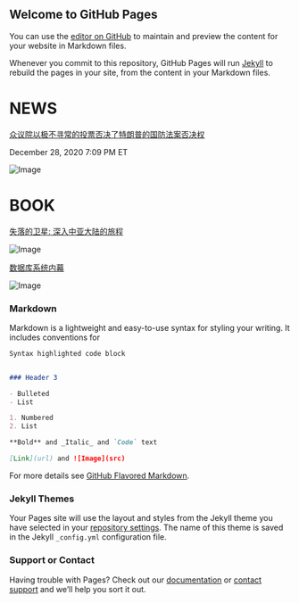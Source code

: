 ## Welcome to GitHub Pages

You can use the [editor on GitHub](https://github.com/jiluhu/jiluhu.github.io/edit/main/README.md) to maintain and preview the content for your website in Markdown files.

Whenever you commit to this repository, GitHub Pages will run [Jekyll](https://jekyllrb.com/) to rebuild the pages in your site, from the content in your Markdown files.

# NEWS

[众议院以极不寻常的投票否决了特朗普的国防法案否决权](https://www.npr.org/2020/12/28/950802271/house-rejects-trumps-defense-bill-veto-in-highly-unusual-vote)

December 28, 2020 7:09 PM ET

![Image](https://media.npr.org/assets/img/2020/12/28/gettyimages-1230050893_wide-9386491c77b4e2bf763fa3f4e47930dc8f6d1a18-s800-c85.jpg)

# BOOK

[失落的卫星: 深入中亚大陆的旅程](https://book.douban.com/subject/35025453/)

<img src="https://camo.githubusercontent.com/a6324f22abf4dedb9628c978058c1ba7c270407473b3446b3296892f13ec37d2/68747470733a2f2f696d67392e646f7562616e696f2e636f6d2f766965772f7375626a6563742f6c2f7075626c69632f7333333636303530392e6a7067" alt="Image" data-canonical-src="https://img9.doubanio.com/view/subject/l/public/s33660509.jpg" style="max-width: 135px;max-height: 200px;">


[数据库系统内幕](https://book.douban.com/subject/35078474/)

<img src="https://camo.githubusercontent.com/75960765020922771a84bdf5458ac9adb4780fd8b5af05b56f731493aeffd2ec/68747470733a2f2f696d67392e646f7562616e696f2e636f6d2f766965772f7375626a6563742f6c2f7075626c69632f7333333635313433352e6a7067" alt="Image" data-canonical-src="https://img9.doubanio.com/view/subject/l/public/s33651435.jpg" style="max-width: 135px;max-height: 200px;">

### Markdown

Markdown is a lightweight and easy-to-use syntax for styling your writing. It includes conventions for

```markdown
Syntax highlighted code block


### Header 3

- Bulleted
- List

1. Numbered
2. List

**Bold** and _Italic_ and `Code` text

[Link](url) and ![Image](src)
```

For more details see [GitHub Flavored Markdown](https://guides.github.com/features/mastering-markdown/).

### Jekyll Themes

Your Pages site will use the layout and styles from the Jekyll theme you have selected in your [repository settings](https://github.com/jiluhu/jiluhu.github.io/settings). The name of this theme is saved in the Jekyll `_config.yml` configuration file.

### Support or Contact

Having trouble with Pages? Check out our [documentation](https://docs.github.com/categories/github-pages-basics/) or [contact support](https://github.com/contact) and we’ll help you sort it out.

